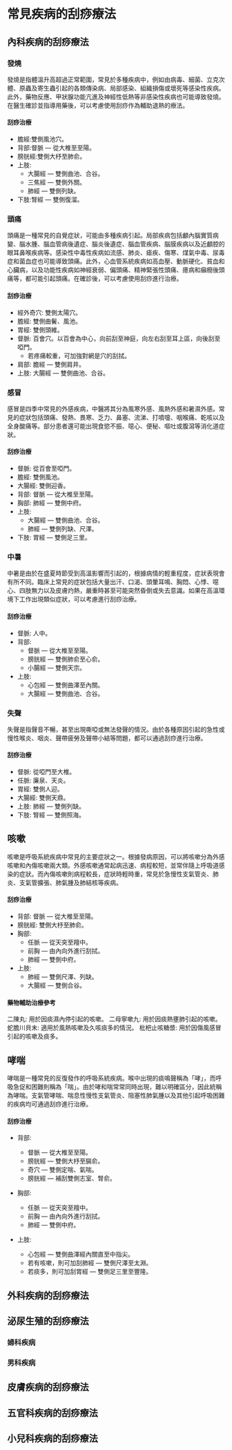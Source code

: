 # 常見疾病的刮痧療法
## 內科疾病的刮痧療法
### 發燒

發燒是指體溫升高超過正常範圍，常見於多種疾病中，例如由病毒、細菌、立克次體、原蟲及寄生蟲引起的各類傳染病、局部感染、組織損傷或壞死等感染性疾病。此外，藥物反應、甲狀腺功能亢進及神經性低熱等非感染性疾病也可能導致發燒。在醫生確診並指導用藥後，可以考慮使用刮痧作為輔助退熱的療法。

#### 刮痧治療

- 膽經:雙側風池穴。
- 背部:督脈 — 從大椎至至陽。
- 膀胱經:雙側大杼至肺俞。
- 上肢:
	- 大腸經 — 雙側曲池、合谷。
	- 三焦經 — 雙側外關。
	- 肺經 — 雙側列缺。
- 下肢:腎經 — 雙側復溜。

### 頭痛

頭痛是一種常見的自覺症狀，可能由多種疾病引起。局部疾病包括顱內腦實質病變、腦水腫、腦血管病後遺症、腦炎後遺症、腦血管疾病、腦膜疾病以及近顱腔的眼耳鼻喉疾病等。感染性中毒性疾病如流感、肺炎、瘧疾、傷寒、煤氣中毒、尿毒症和菌血症也可能導致頭痛。此外，心血管系統疾病如高血壓、動脈硬化、貧血和心臟病，以及功能性疾病如神經衰弱、偏頭痛、精神緊張性頭痛、癔病和癲癇後頭痛等，都可能引起頭痛。在確診後，可以考慮使用刮痧進行治療。

#### 刮痧治療

- 經外奇穴: 雙側太陽穴。
- 膽經: 雙側曲鬢、風池。
- 胃經: 雙側頭維。
- 督脈: 百會穴。以百會為中心，向前刮至神庭，向左右刮至耳上區，向後刮至啞門。
	+ 若疼痛較重，可加強對網是穴的刮拭。
- 肩部: 膽經 — 雙側肩井。
- 上肢: 大腸經 — 雙側曲池、合谷。

### 感冒

感冒是四季中常見的外感疾病，中醫將其分為風寒外感、風熱外感和暑濕外感。常見的症狀包括頭痛、發熱、畏寒、乏力、鼻塞、流涕、打噴嚏、咽喉痛、乾咳以及全身酸痛等。部分患者還可能出現食慾不振、噁心、便秘、嘔吐或腹瀉等消化道症狀。

#### 刮痧治療

- 督脈: 從百會至啞門。
- 膽經: 雙側風池。
- 大腸經: 雙側迎香。
- 背部: 督脈 — 從大椎至至陽。
- 胸部: 肺經 — 雙側中府。
- 上肢:
	- 大腸經 — 雙側曲池、合谷。
	- 肺經 — 雙側列缺、尺澤。
- 下肢: 胃經 — 雙側足三里。

### 中暑

中暑是由於在盛夏時節受到高溫影響而引起的，根據病情的輕重程度，症狀表現會有所不同。臨床上常見的症狀包括大量出汗、口渴、頭暈耳鳴、胸悶、心悸、噁心、四肢無力以及皮膚灼熱，嚴重時甚至可能突然昏倒或失去意識。如果在高溫環境下工作出現類似症狀，可以考慮進行刮痧治療。

#### 刮痧治療

- 督脈: 人中。
- 背部:
	- 督脈 — 從大椎至至陽。
	- 膀胱經 — 雙側肺俞至心俞。
	- 小腸經 — 雙側天宗。
- 上肢:
	- 心包經 — 雙側曲澤至內關。
	- 大腸經 — 雙側曲池、合谷。

### 失聲

失聲是指聲音不暢，甚至出現嘶啞或無法發聲的情況。由於各種原因引起的急性或慢性喉炎、咽炎、聲帶疲勞及聲帶小結等問題，都可以通過刮痧進行治療。

#### 刮痧治療

- 督脈: 從啞門至大椎。
- 任脈: 廉泉、天炎。
- 胃經: 雙側人迎。
- 大腸經: 雙側天鼎。
- 上肢: 肺經 — 雙側列缺。
- 下肢: 腎經 — 雙側照海。

## 咳嗽

咳嗽是呼吸系統疾病中常見的主要症狀之一。根據發病原因，可以將咳嗽分為外感咳嗽和內傷咳嗽兩大類。外感咳嗽通常起病迅速、病程較短，並常伴隨上呼吸道感染的症狀。而內傷咳嗽則病程較長，症狀時輕時重，常見於急慢性支氣管炎、肺炎、支氣管擴張、肺氣腫及肺結核等疾病。

#### 刮痧治療

- 背部: 督脈 — 從大椎至至陽。
- 膀胱經: 雙側大杼至肺俞。
- 胸部:
	- 任脈 — 從天突至羶中。
	- 前胸 — 由內向外進行刮拭。
	- 肺經 — 雙側中府。
- 上肢:
	- 肺經 — 雙側尺澤、列缺。
	- 大腸經 — 雙側合谷。

#### 藥物輔助治療參考

二陳丸: 用於因痰濕內停引起的咳嗽。
二母寧嗽九: 用於因痰熱壅肺引起的咳嗽。
蛇膽川貝末: 適用於風熱咳嗽及久咳痰多的情況。
枇杷止咳糖漿: 用於因傷風感冒引起的咳嗽及痰多。

## 哮喘

哮喘是一種常見的反復發作的呼吸系統疾病。喉中出現的痰鳴聲稱為「哮」，而呼吸急促和困難則稱為「喘」。由於哮和喘常常同時出現，難以明確區分，因此統稱為哮喘。支氣管哮喘、喘息性慢性支氣管炎、阻塞性肺氣腫以及其他引起呼吸困難的疾病均可通過刮痧進行治療。

#### 刮痧治療

- 背部:

	- 督脈 — 從大椎至至陽。
	- 膀胱經 — 雙側大杼至膈俞。
	- 奇穴 — 雙側定喘、氣喘。
	- 膀胱經 — 補刮雙側志室、腎俞。
- 胸部:

	- 任脈 — 從天突至羶中。
	- 前胸 — 由內向外進行刮拭。
	- 肺經 — 雙側中府。
- 上肢:

	- 心包經 — 雙側曲澤經內關直至中指尖。
	- 若有咳嗽，則可加刮肺經 — 雙側尺澤至太淵。
	- 若痰多，則可加刮胃經 — 雙側足三里至豐隆。

## 外科疾病的刮痧療法
## 泌尿生殖的刮痧療法
### 婦科疾病
### 男科疾病
## 皮膚疾病的刮痧療法
## 五官科疾病的刮痧療法
## 小兒科疾病的刮痧療法
